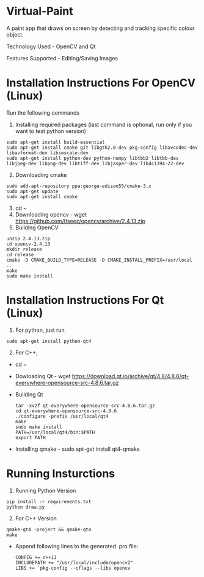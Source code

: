 # Virtual-Paint
A paint app that draws on screen by detecting and tracking specific colour object.

Technology Used - OpenCV and Qt

Features Supported - Editing/Saving Images

# Installation Instructions For OpenCV (Linux)

Run the following commands

1. Installing required packages (last command is optional, run only if you want to test python version)
  
  ```
  sudo apt-get install build-essential
  sudo apt-get install cmake git libgtk2.0-dev pkg-config libavcodec-dev libavformat-dev libswscale-dev
  sudo apt-get install python-dev python-numpy libtbb2 libtbb-dev libjpeg-dev libpng-dev libtiff-dev libjasper-dev libdc1394-22-dev
  ```
2. Downloading cmake
  
  ```
  sudo add-apt-repository ppa:george-edison55/cmake-3.x
  sudo apt-get update
  sudo apt-get install cmake
  ```
3. cd ~
4. Downloading opencv - wget https://github.com/Itseez/opencv/archive/2.4.13.zip
5. Building OpenCV
  
  ```
  unzip 2.4.13.zip
  cd opencv-2.4.13
  mkdir release
  cd release
  cmake -D CMAKE_BUILD_TYPE=RELEASE -D CMAKE_INSTALL_PREFIX=/usr/local ..
  make
  sudo make install
  ```

# Installation Instructions For Qt (Linux)

1. For python, just run 

  ```
  sudo apt-get install python-qt4
  ```
  
2. For C++,
  * cd ~
  * Dowloading Qt - wget https://download.qt.io/archive/qt/4.8/4.8.6/qt-everywhere-opensource-src-4.8.6.tar.gz
  * Building Qt
    
    ```
    tar -xvzf qt-everywhere-opensource-src-4.8.6.tar.gz
    cd qt-everywhere-opensource-src-4.8.6
    ./configure -prefix /usr/local/qt4
    make
    sudo make install
    PATH=/usr/local/qt4/bin:$PATH
    export PATH
    ```
  * Installing qmake - sudo apt-get install qt4-qmake

# Running Insturctions

1. Running Python Version
  
  ```
  pip install -r requirements.txt
  python draw.py
  ```
2. For C++ Version
  
  ```
  qmake-qt4 -project && qmake-qt4
  make
  ```
  * Append following lines to the generated .pro file:
    
    ```
    CONFIG += c++11
    INCLUDEPATH += "/usr/local/include/opencv2"
    LIBS += `pkg-config --cflags --libs opencv
    ```
